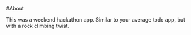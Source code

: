 #About

This was a weekend hackathon app.  Similar to your average todo app, but with a rock climbing twist.  